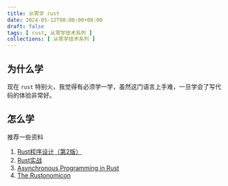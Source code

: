 ```yaml
---
title: 从零学 rust
date: 2024-05-12T08:00:00+08:00
draft: false
tags: [ rust, 从零学技术系列 ]
collections: [ 从零学技术系列 ]
---
```


## 为什么学

现在 `rust` 特别火，我觉得有必须学一学，虽然这门语言上手难，一旦学会了写代码的体验非常好。

## 怎么学

推荐一些资料

1. [Rust程序设计（第2版）](https://book.douban.com/subject/36547630/)
2. [Rust实战](https://book.douban.com/subject/36059499/)
3. [Asynchronous Programming in Rust](https://rust-lang.github.io/async-book/)
4. [The Rustonomicon](https://doc.rust-lang.org/stable/nomicon/)


